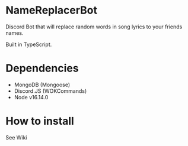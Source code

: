 # NameReplacerBot

Discord Bot that will replace random words in song lyrics to your friends names.

Built in TypeScript.

# Dependencies

- MongoDB (Mongoose)
- Discord.JS (WOKCommands)
- Node v16.14.0

# How to install

See Wiki
